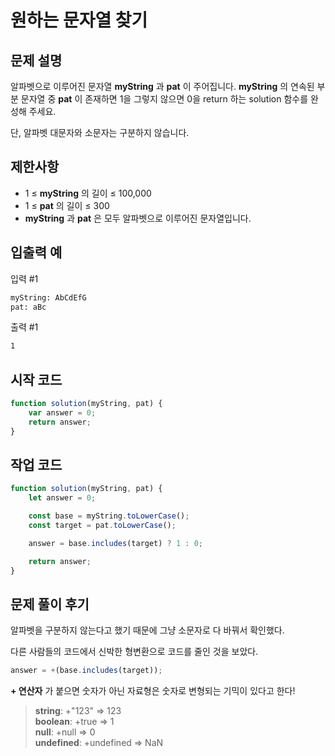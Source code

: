 # 원하는 문자열 찾기

## 문제 설명
알파벳으로 이루어진 문자열 **myString** 과 **pat** 이 주어집니다. **myString** 의 연속된 부분 문자열 중 **pat** 이 존재하면 1을 그렇지 않으면 0을 return 하는 solution 함수를 완성해 주세요.

단, 알파벳 대문자와 소문자는 구분하지 않습니다.

## 제한사항
* 1 ≤ **myString** 의 길이 ≤ 100,000
* 1 ≤ **pat** 의 길이 ≤ 300
* **myString** 과 **pat** 은 모두 알파벳으로 이루어진 문자열입니다.

## 입출력 예
입력 #1

```bash
myString: AbCdEfG
pat: aBc
```

출력 #1

```bash
1
```

## 시작 코드
```javascript
function solution(myString, pat) {
    var answer = 0;
    return answer;
}
```

## 작업 코드
```javascript
function solution(myString, pat) {
    let answer = 0;

    const base = myString.toLowerCase();
    const target = pat.toLowerCase();

    answer = base.includes(target) ? 1 : 0;

    return answer;
}
```
## 문제 풀이 후기
알파벳을 구분하지 않는다고 했기 때문에 그냥 소문자로 다 바꿔서 확인했다.

다른 사람들의 코드에서 신박한 형변환으로 코드를 줄인 것을 보았다.

```javascript
answer = +(base.includes(target));
```

**+ 연산자** 가 붙으면 숫자가 아닌 자료형은 숫자로 변형되는 기믹이 있다고 한다!

> **string**: +"123" => 123  
> **boolean**: +true => 1  
> **null**: +null => 0  
> **undefined**: +undefined => NaN  